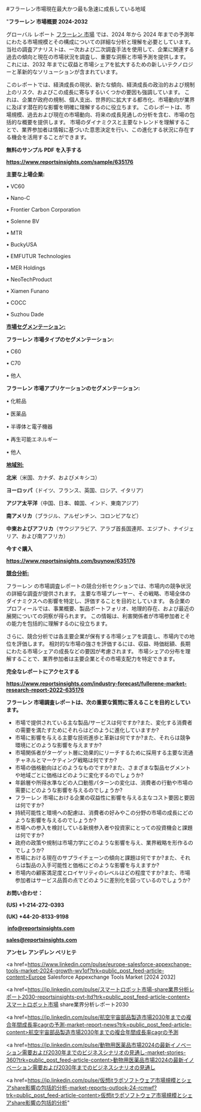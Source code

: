 #フラーレン市場現在最大かつ最も急速に成長している地域

"<strong>フラーレン 市場概要 2024-2032</strong>

グローバル レポート <a href=https://www.reportsinsights.com/sample/635176>フラーレン 市場</a> では、2024 年から 2024 年までの予測年にわたる市場規模とその構成についての詳細な分析と理解を必要としています。 当社の調査アナリストは、一次および二次調査手法を使用して、企業に関連する過去の傾向と現在の市場状況を調査し、重要な洞察と市場予測を提供します。 これには、2032 年までに収益と市場シェアを拡大​​するための新しいテクノロジーと革新的なソリューションが含まれています。

このレポートでは、経済成長の現状、新たな傾向、経済成長の政治的および規制上のリスク、およびこの成長に寄与するいくつかの要因も強調しています。 これは、企業が政府の規制、個人支出、世界的に拡大する都市化、市場動向が業界に及ぼす潜在的な影響を明確に理解するのに役立ちます。 このレポートは、市場規模、過去および現在の市場動向、将来の成長見通しの分析を含む、市場の包括的な概要を提供します。 市場のダイナミクスと主要なトレンドを理解することで、業界参加者は情報に基づいた意思決定を行い、この進化する状況に存在する機会を活用することができます。

<strong><b>無料のサンプル PDF を入手する</b></strong>

<a href=https://www.reportsinsights.com/sample/635176><strong><u>https://www.reportsinsights.com/sample/635176</u></strong></a>

<strong>主要な上場企業:</strong>

• VC60

• Nano-C

• Frontier Carbon Corporation

• Solenne BV

• MTR

• BuckyUSA

• EMFUTUR Technologies

• MER Holdings

• NeoTechProduct

• Xiamen Funano

• COCC

• Suzhou Dade

<strong><u>市場セグメンテーション</u></strong><strong><u>:</u></strong>

<strong>フラーレン 市場タイプのセグメンテーション:</strong>

• C60

• C70

• 他人

<strong>フラーレン 市場アプリケーションのセグメンテーション:</strong>

• 化粧品

• 医薬品

• 半導体と電子機器

• 再生可能エネルギー

• 他人

<strong><u>地域別</u></strong><strong><u>:</u></strong>

<strong>北米</strong>（米国、カナダ、およびメキシコ）

<strong>ヨーロッパ</strong>（ドイツ、フランス、英国、ロシア、イタリア）

<strong>アジア太平洋</strong>（中国、日本、韓国、インド、東南アジア）

<strong>南アメリカ</strong>（ブラジル、アルゼンチン、コロンビアなど）

<strong>中東およびアフリカ</strong>（サウジアラビア、アラブ首長国連邦、エジプト、ナイジェリア、および南アフリカ）

<strong>今すぐ購入</strong>

<a href=https://www.reportsinsights.com/buynow/635176><strong><u>https://www.reportsinsights.com/buynow/635176</u></strong></a>

<strong><u>競合分析:</u></strong>

フラーレン の市場調査レポートの競合分析セクションでは、市場内の競争状況の詳細な調査が提供されます。 主要な市場プレーヤー、その戦略、市場全体のダイナミクスへの影響を特定し、評価することを目的としています。 各企業のプロフィールでは、事業概要、製品ポートフォリオ、地理的存在、および最近の展開についての洞察が得られます。 この情報は、利害関係者が市場参加者とその能力を包括的に理解するのに役立ちます。

さらに、競合分析では各主要企業が保有する市場シェアを調査し、市場内での地位を評価します。 相対的な市場の強さを評価するには、収益、時価総額、長期にわたる市場シェアの成長などの要因が考慮されます。 市場シェアの分布を理解することで、業界参加者は主要企業とその市場支配力を特定できます。

<strong>完全なレポートにアクセスする</strong>

<a href=https://www.reportsinsights.com/industry-forecast/fullerene-market-research-report-2022-635176><strong><u><b>https://www.reportsinsights.com/industry-forecast/fullerene-market-research-report-2022-635176</b></u></strong></a>

<strong><b>フラーレン 市場調査レポートは、次の重要な質問に答えることを目的としています。</b></strong>
<ul>
  <li>市場で提供されている主な製品/サービスは何ですか?また、変化する消費者の需要を満たすためにそれらはどのように進化していますか?</li>
  <li>市場に影響を与える主要な技術進歩と革新は何ですか?また、それらは競争環境にどのような影響を与えますか?</li>
  <li>市場関係者がターゲット層に効果的にリーチするために採用する主要な流通チャネルとマーケティング戦略は何ですか?</li>
  <li>市場の価格動向はどのようなものですか?また、さまざまな製品セグメントや地域ごとに価格はどのように変化するのでしょうか?</li>
  <li>年齢層や所得水準などの人口動態パターンの変化は、消費者の行動や市場の需要にどのような影響を与えるのでしょうか?</li>
  <li>フラーレン 市場における企業の収益性に影響を与える主なコスト要因と要因は何ですか?</li>
  <li>持続可能性と環境への配慮は、消費者の好みやこの分野の市場の成長にどのような影響を与えるのでしょうか?</li>
  <li>市場への参入を検討している新規参入者や投資家にとっての投資機会と課題は何ですか?</li>
  <li>政府の政策や規制は市場力学にどのような影響を与え、業界戦略を形作るのでしょうか?</li>
  <li>市場における現在のサプライチェーンの傾向と課題は何ですか?また、それらは製品の入手可能性と価格にどのような影響を与えますか?</li>
  <li>市場内の顧客満足度とロイヤリティのレベルはどの程度ですか?また、市場参加者はサービス品質の点でどのように差別化を図っているのでしょうか?</li>
</ul>
<strong>お問い合わせ：</strong>

<strong>(US) +1-214-272-0393</strong>

<strong>(UK) +44-20-8133-9198</strong>

<strong> </strong><a href=info@reportsinsights.com><strong><u>info@reportsinsights.com</u></strong></a>

<a href=sales@reportsinsights.com><strong><u>sales@reportsinsights.com</u></strong></a>

<strong>アンセレ アンデレン ベリヒテ</strong>

<a href=https://www.linkedin.com/pulse/europe-salesforce-appexchange-tools-market-2024-growth-wv1of?trk=public_post_feed-article-content>Europe Salesforce Appexchange Tools Market [2024 2032]</a>

<a href=https://jp.linkedin.com/pulse/スマートロボット市場-share業界分析レポート2030-reportsinsights-pvt-ltd?trk=public_post_feed-article-content>スマートロボット市場 share業界分析レポート2030</a>

<a href=https://jp.linkedin.com/pulse/航空宇宙部品製造市場2030年までの複合年間成長率cagrの予測-market-report-news?trk=public_post_feed-article-content>航空宇宙部品製造市場2030年までの複合年間成長率cagrの予測</a>

<a href=https://jp.linkedin.com/pulse/動物用医薬品市場2024の最新イノベーション需要および2030年までのビジネスシナリオの見通し-market-stories-360?trk=public_post_feed-article-content>動物用医薬品市場2024の最新イノベーション需要および2030年までのビジネスシナリオの見通し</a>

<a href=https://jp.linkedin.com/pulse/仮想itラボソフトウェア市場規模とシェアshare影響の包括的分析-market-reports-outlook-24-rcmwf?trk=public_post_feed-article-content>仮想itラボソフトウェア市場規模とシェアshare影響の包括的分析</a>"
